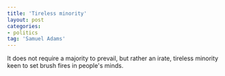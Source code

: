 ```yaml
---
title: 'Tireless minority'
layout: post
categories:
- politics
tag: 'Samuel Adams'
---
```


It does not require a majority to prevail, but rather an irate, tireless minority keen to set brush fires in people's minds.